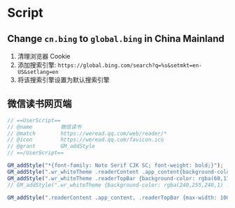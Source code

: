 # Script

## Change `cn.bing` to `global.bing` in China Mainland

1. 清理浏览器 Cookie
2. 添加搜索引擎: `https://global.bing.com/search?q=%s&setmkt=en-US&setlang=en`
3. 将该搜索引擎设置为默认搜索引擎

## 微信读书网页端

```js
// ==UserScript==
// @name         微信读书
// @match        https://weread.qq.com/web/reader/*
// @icon         https://weread.qq.com/favicon.ico
// @grant        GM_addStyle
// ==/UserScript==

GM_addStyle("*{font-family: Noto Serif CJK SC; font-weight: bold;}");
GM_addStyle(".wr_whiteTheme .readerContent .app_content{background-color: rgba(241,229,201,1) !important;}"); //(199,237,204,1)
GM_addStyle(".wr_whiteTheme .readerTopBar {background-color: rgba(60,179,113,1) !important;}");
// GM_addStyle(".wr_whiteTheme {background-color: rgba(240,255,240,1) !important;}");

GM_addStyle(".readerContent .app_content, .readerTopBar {max-width: 100%;}")
```
